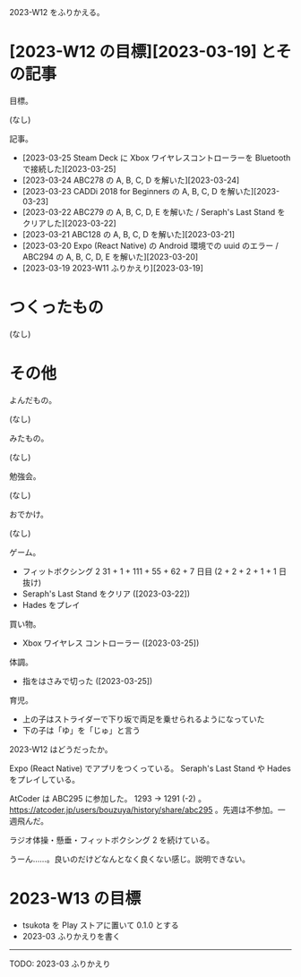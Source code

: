 2023-W12 をふりかえる。

# [2023-W12 の目標][2023-03-19] とその記事

目標。

(なし)

記事。

- [2023-03-25 Steam Deck に Xbox ワイヤレスコントローラーを Bluetooth で接続した][2023-03-25]
- [2023-03-24 ABC278 の A, B, C, D を解いた][2023-03-24]
- [2023-03-23 CADDi 2018 for Beginners の A, B, C, D を解いた][2023-03-23]
- [2023-03-22 ABC279 の A, B, C, D, E を解いた / Seraph's Last Stand をクリアした][2023-03-22]
- [2023-03-21 ABC128 の A, B, C, D を解いた][2023-03-21]
- [2023-03-20 Expo (React Native) の Android 環境での uuid のエラー / ABC294 の A, B, C, D, E を解いた][2023-03-20]
- [2023-03-19 2023-W11 ふりかえり][2023-03-19]

# つくったもの

(なし)

# その他

よんだもの。

(なし)

みたもの。

(なし)

勉強会。

(なし)

おでかけ。

(なし)

ゲーム。

- フィットボクシング 2 31 + 1 + 111 + 55 + 62 + 7 日目 (2 + 2 + 2 + 1 + 1 日抜け)
- Seraph's Last Stand をクリア ([2023-03-22])
- Hades をプレイ

買い物。

- Xbox ワイヤレス コントローラー ([2023-03-25])

体調。

- 指をはさみで切った ([2023-03-25])

育児。

- 上の子はストライダーで下り坂で両足を乗せられるようになっていた
- 下の子は「ゆ」を「じゅ」と言う

2023-W12 はどうだったか。

Expo (React Native) でアプリをつくっている。 Seraph's Last Stand や Hades をプレイしている。

AtCoder は ABC295 に参加した。 1293 → 1291 (-2) 。 <https://atcoder.jp/users/bouzuya/history/share/abc295> 。先週は不参加。一週飛んだ。

ラジオ体操・懸垂・フィットボクシング 2 を続けている。

うーん……。良いのだけどなんとなく良くない感じ。説明できない。

# 2023-W13 の目標

- tsukota を Play ストアに置いて 0.1.0 とする
- 2023-03 ふりかえりを書く

---

TODO: 2023-03 ふりかえり
